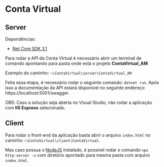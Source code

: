 # Conta Virtual
## Server

Dependências:

 - [Net Core SDK 3.1](https://dotnet.microsoft.com/download) 
 
Para rodar a API da Conta Virtual é necessário abrir um terminal de comando apontando para pasta onde está o projeto **ContaVirtual_AM**

Exemplo do caminho: `~\ContaVirtual\server\ContaVirtual_AM`

Feita essa etapa, é necessário rodar o seguinte comando: `dotnet run`. Após isso a documentação da API estará disponível no seguinte endereço: https://localhost:5001/swagger.

OBS: Caso a solução seja aberta no Visual Studio, não rodar a aplicação com **IIS Express** selecionado. 

## Client

Para rodar o front-end da aplicação basta abrir o arquivo `index.html` no caminho `~\ContaVirtual\client\ContaVirtual`.

Mas caso possua o [NodeJS](https://nodejs.org/en/) instalado, é possível rodar o comando `npx http-server -o` com diretório apontado para mesma pasta com arquivo `index.html`.